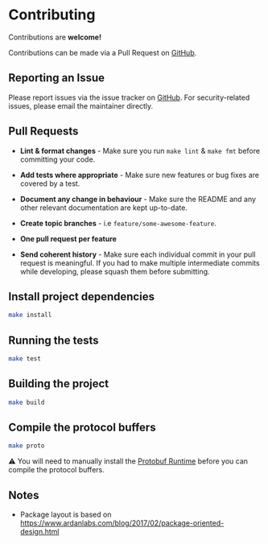 # Contributing

Contributions are **welcome!**

Contributions can be made via a Pull Request on [GitHub](https://github.com/mike182uk/snpt).

## Reporting an Issue

Please report issues via the issue tracker on [GitHub](https://github.com/mike182uk/snpt). For security-related issues, please email the maintainer directly.

## Pull Requests

- **Lint & format changes** - Make sure you run `make lint` &  `make fmt` before committing your code.

- **Add tests where appropriate** - Make sure new features or bug fixes are covered by a test.

- **Document any change in behaviour** - Make sure the README and any other relevant documentation are kept up-to-date.

- **Create topic branches** - i.e `feature/some-awesome-feature`.

- **One pull request per feature**

- **Send coherent history** - Make sure each individual commit in your pull request is meaningful. If you had to make multiple intermediate commits while developing, please squash them before submitting.

## Install project dependencies

```bash
make install
```

## Running the tests

```bash
make test
```

## Building the project

```bash
make build
```

## Compile the protocol buffers

```bash
make proto
```

⚠️ You will need to manually install the [Protobuf Runtime](https://github.com/protocolbuffers/protobuf#protobuf-runtime-installation) before you can compile the protocol buffers.

## Notes

- Package layout is based on https://www.ardanlabs.com/blog/2017/02/package-oriented-design.html
